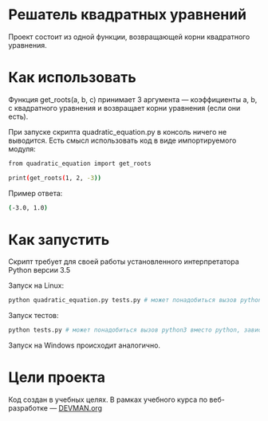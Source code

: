 # Решатель квадратных уравнений

Проект состоит из одной функции, возвращающей корни квадратного уравнения.

# Как использовать

Функция get_roots(a, b, c) принимает 3 аргумента — коэффициенты a, b, c квадратного уравнения и возвращает корни уравнения (если они есть).

При запуске скрипта quadratic_equation.py в консоль ничего не выводится. 
Есть смысл использовать код в виде импортируемого модуля:

```bash
from quadratic_equation import get_roots

print(get_roots(1, 2, -3))
```

Пример ответа:

```bash
(-3.0, 1.0)
```

# Как запустить

Скрипт требует для своей работы установленного интерпретатора Python версии 3.5

Запуск на Linux:

```bash
python quadratic_equation.py tests.py # может понадобиться вызов python3 вместо python, зависит от настроек операционной системы
```

Запуск тестов:

```bash
python tests.py # может понадобиться вызов python3 вместо python, зависит от настроек операционной системы
```

Запуск на Windows происходит аналогично.

# Цели проекта

Код создан в учебных целях. В рамках учебного курса по веб-разработке ― [DEVMAN.org](https://devman.org)
